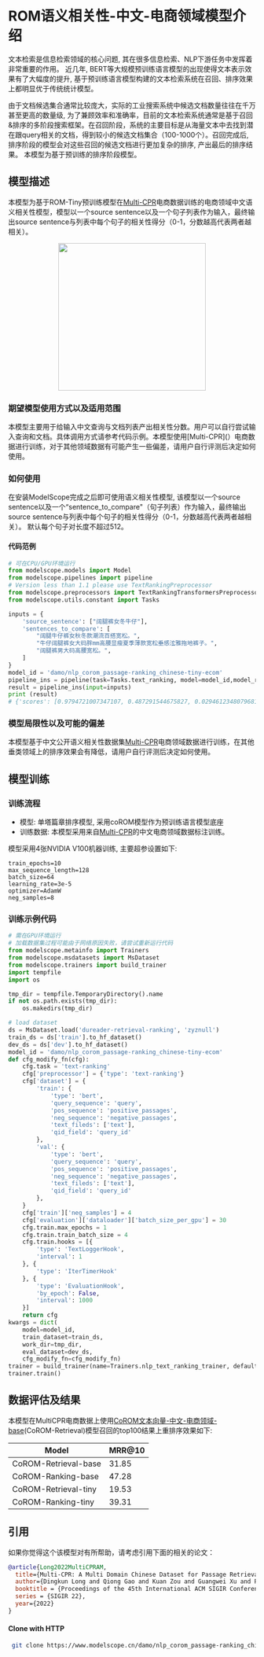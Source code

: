 
# ROM语义相关性-中文-电商领域模型介绍

文本检索是信息检索领域的核心问题, 其在很多信息检索、NLP下游任务中发挥着非常重要的作用。 近几年, BERT等大规模预训练语言模型的出现使得文本表示效果有了大幅度的提升, 基于预训练语言模型构建的文本检索系统在召回、排序效果上都明显优于传统统计模型。

由于文档候选集合通常比较庞大，实际的工业搜索系统中候选文档数量往往在千万甚至更高的数量级, 为了兼顾效率和准确率，目前的文本检索系统通常是基于召回&排序的多阶段搜索框架。在召回阶段，系统的主要目标是从海量文本中去找到潜在跟query相关的文档，得到较小的候选文档集合（100-1000个）。召回完成后, 排序阶段的模型会对这些召回的候选文档进行更加复杂的排序, 产出最后的排序结果。 本模型为基于预训练的排序阶段模型。


## 模型描述

本模型为基于ROM-Tiny预训练模型在[Multi-CPR](https://github.com/Alibaba-NLP/Multi-CPR)电商数据训练的电商领域中文语义相关性模型，模型以一个source sentence以及一个句子列表作为输入，最终输出source sentence与列表中每个句子的相关性得分（0-1，分数越高代表两者越相关）。


<div align=center><img height="300" src="./resource/reranker.png" /></div>

### 期望模型使用方式以及适用范围
本模型主要用于给输入中文查询与文档列表产出相关性分数。用户可以自行尝试输入查询和文档。具体调用方式请参考代码示例。本模型使用[Multi-CPR](）电商数据进行训练，对于其他领域数据有可能产生一些偏差，请用户自行评测后决定如何使用。

### 如何使用
在安装ModelScope完成之后即可使用语义相关性模型, 该模型以一个source sentence以及一个“sentence_to_compare"（句子列表）作为输入，最终输出source sentence与列表中每个句子的相关性得分（0-1，分数越高代表两者越相关）。 默认每个句子对长度不超过512。

#### 代码范例

```python
# 可在CPU/GPU环境运行
from modelscope.models import Model
from modelscope.pipelines import pipeline
# Version less than 1.1 please use TextRankingPreprocessor
from modelscope.preprocessors import TextRankingTransformersPreprocessor
from modelscope.utils.constant import Tasks

inputs = {
    'source_sentence': ["阔腿裤女冬牛仔"],
    'sentences_to_compare': [
        "阔腿牛仔裤女秋冬款潮流百搭宽松。",
        "牛仔阔腿裤女大码胖mm高腰显瘦夏季薄款宽松垂感泫雅拖地裤子。",
        "阔腿裤男大码高腰宽松。",
    ]
}
model_id = 'damo/nlp_corom_passage-ranking_chinese-tiny-ecom'
pipeline_ins = pipeline(task=Tasks.text_ranking, model=model_id,model_revision='v1.0.0')
result = pipeline_ins(input=inputs)
print (result)
# {'scores': [0.9794721007347107, 0.487291544675827, 0.02946123480796814]}
```

### 模型局限性以及可能的偏差
本模型基于中文公开语义相关性数据集[Multi-CPR](https://github.com/Alibaba-NLP/Multi-CPR)电商领域数据进行训练，在其他垂类领域上的排序效果会有降低，请用户自行评测后决定如何使用。

## 模型训练

### 训练流程
- 模型: 单塔篇章排序模型, 采用coROM模型作为预训练语言模型底座
- 训练数据: 本模型采用来自[Multi-CPR](https://github.com/Alibaba-NLP/Multi-CPR)的中文电商领域数据标注训练。

模型采用4张NVIDIA V100机器训练, 主要超参设置如下: 
```
train_epochs=10
max_sequence_length=128                                                                                                                                                      
batch_size=64
learning_rate=3e-5
optimizer=AdamW                                                                                                                                                              
neg_samples=8
```
### 训练示例代码

```python
# 需在GPU环境运行
# 加载数据集过程可能由于网络原因失败，请尝试重新运行代码
from modelscope.metainfo import Trainers                                                                                                                                                              
from modelscope.msdatasets import MsDataset
from modelscope.trainers import build_trainer
import tempfile
import os

tmp_dir = tempfile.TemporaryDirectory().name
if not os.path.exists(tmp_dir):
    os.makedirs(tmp_dir)

# load dataset
ds = MsDataset.load('dureader-retrieval-ranking', 'zyznull')
train_ds = ds['train'].to_hf_dataset()
dev_ds = ds['dev'].to_hf_dataset()
model_id = 'damo/nlp_corom_passage-ranking_chinese-tiny-ecom'
def cfg_modify_fn(cfg):
    cfg.task = 'text-ranking'
    cfg['preprocessor'] = {'type': 'text-ranking'}
    cfg['dataset'] = {
        'train': {
            'type': 'bert',
            'query_sequence': 'query',
            'pos_sequence': 'positive_passages',
            'neg_sequence': 'negative_passages',
            'text_fileds': ['text'],
            'qid_field': 'query_id'
        },
        'val': {
            'type': 'bert',
            'query_sequence': 'query',
            'pos_sequence': 'positive_passages',
            'neg_sequence': 'negative_passages',
            'text_fileds': ['text'],
            'qid_field': 'query_id'
        },
    }
    cfg['train']['neg_samples'] = 4
    cfg['evaluation']['dataloader']['batch_size_per_gpu'] = 30
    cfg.train.max_epochs = 1
    cfg.train.train_batch_size = 4
    cfg.train.hooks = [{
        'type': 'TextLoggerHook',
        'interval': 1
    }, {
        'type': 'IterTimerHook'
    }, {
        'type': 'EvaluationHook',
        'by_epoch': False,
        'interval': 1000
    }]
    return cfg 
kwargs = dict(
    model=model_id,
    train_dataset=train_ds,
    work_dir=tmp_dir,
    eval_dataset=dev_ds,
    cfg_modify_fn=cfg_modify_fn)
trainer = build_trainer(name=Trainers.nlp_text_ranking_trainer, default_args=kwargs)
trainer.train()
```

## 数据评估及结果
本模型在MultiCPR电商数据上使用[CoROM文本向量-中文-电商领域-base](https://modelscope.cn/models/damo/nlp_corom_sentence-embedding_chinese-base-ecom/summary)(CoROM-Retrieval)模型召回的top100结果上重排序效果如下:

| Model      | MRR@10 |
|------------|--------|
| CoROM-Retrieval-base      |  31.85  |
| CoROM-Ranking-base        |  47.28  |
| CoROM-Retrieval-tiny      |  19.53  |
| CoROM-Ranking-tiny        |  39.31  |

## 引用
如果你觉得这个该模型对有所帮助，请考虑引用下面的相关的论文：

```BibTeX
@article{Long2022MultiCPRAM,
  title={Multi-CPR: A Multi Domain Chinese Dataset for Passage Retrieval},
  author={Dingkun Long and Qiong Gao and Kuan Zou and Guangwei Xu and Pengjun Xie and Rui Guo and Jianfeng Xu and Guanjun Jiang and Luxi Xing and P. Yang},
  booktitle = {Proceedings of the 45th International ACM SIGIR Conference on Research and Development in Information Retrieval},
  series = {SIGIR 22},
  year={2022}
}
```
#### Clone with HTTP
```bash
 git clone https://www.modelscope.cn/damo/nlp_corom_passage-ranking_chinese-tiny-ecom.git
```
